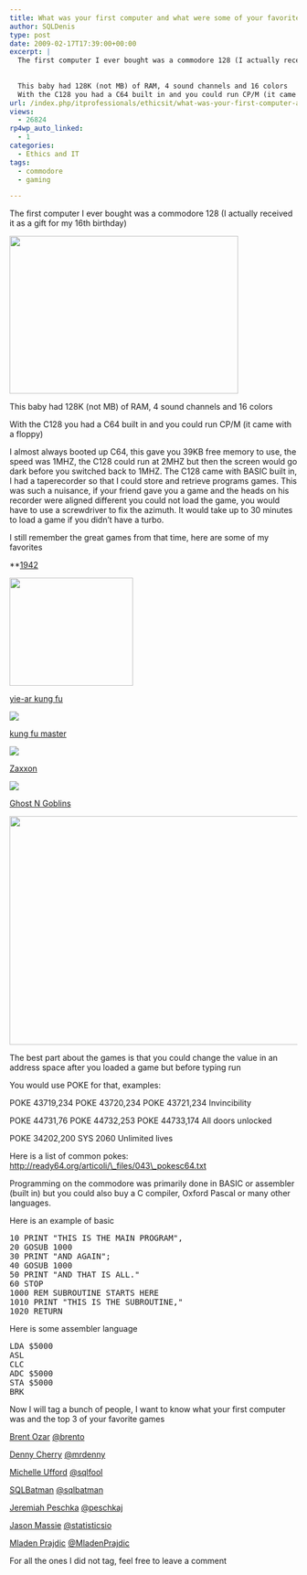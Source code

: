 ```yaml
---
title: What was your first computer and what were some of your favorite games?
author: SQLDenis
type: post
date: 2009-02-17T17:39:00+00:00
excerpt: |
  The first computer I ever bought was a commodore 128 (I actually received it as a gift for my 16th birthday)
  
   
  This baby had 128K (not MB) of RAM, 4 sound channels and 16 colors
  With the C128 you had a C64 built in and you could run CP/M (it came w&hellip;
url: /index.php/itprofessionals/ethicsit/what-was-your-first-computer-and-what-we/
views:
  - 26824
rp4wp_auto_linked:
  - 1
categories:
  - Ethics and IT
tags:
  - commodore
  - gaming

---
```

The first computer I ever bought was a commodore 128 (I actually received it as a gift for my 16th birthday)

<div class="image_block">
  <a href="/wp-content/uploads/blogs/DataMgmt/Denis/ADvent/Commodore128_01.png?mtime=1357605651"><img alt="" src="/wp-content/uploads/blogs/DataMgmt/Denis/ADvent/Commodore128_01.png?mtime=1357605651" width="400" height="276" /></a>
</div>

This baby had 128K (not MB) of RAM, 4 sound channels and 16 colors
  
With the C128 you had a C64 built in and you could run CP/M (it came with a floppy)
  
I almost always booted up C64, this gave you 39KB free memory to use, the speed was 1MHZ, the C128 could run at 2MHZ but then the screen would go dark before you switched back to 1MHZ. The C128 came with BASIC built in, I had a taperecorder so that I could store and retrieve programs games. This was such a nuisance, if your friend gave you a game and the heads on his recorder were aligned different you could not load the game, you would have to use a screwdriver to fix the azimuth. It would take up to 30 minutes to load a game if you didn&#8217;t have a turbo.

I still remember the great games from that time, here are some of my favorites

**[1942][1]</p> 

[<img alt="" src="/wp-content/uploads/blogs/DataMgmt/Denis/ADvent/1942_02.jpg?mtime=1357605697" width="216" height="189" />][2]
  
[yie-ar kung fu][3]
  
![][4]

[kung fu master][5]
  
![][6]

[Zaxxon][7]
  
![][8]

[Ghost N Goblins][9]
  
<img alt="" src="/wp-content/uploads/users/SQLDenis/Ghost goblins.png?mtime=1355064493" width="640" height="400" /></strong>

The best part about the games is that you could change the value in an address space after you loaded a game but before typing run
  
You would use POKE for that, examples:

POKE 43719,234 POKE 43720,234 POKE 43721,234 Invincibility
  
POKE 44731,76 POKE 44732,253 POKE 44733,174 All doors unlocked
  
POKE 34202,200 SYS 2060 Unlimited lives 

Here is a list of common pokes: http://ready64.org/articoli/\_files/043\_pokesc64.txt

Programming on the commodore was primarily done in BASIC or assembler (built in) but you could also buy a C compiler, Oxford Pascal or many other languages.

Here is an example of basic

<pre>10 PRINT "THIS IS THE MAIN PROGRAM",
20 GOSUB 1000
30 PRINT "AND AGAIN";
40 GOSUB 1000
50 PRINT "AND THAT IS ALL."
60 STOP
1000 REM SUBROUTINE STARTS HERE
1010 PRINT "THIS IS THE SUBROUTINE,"
1020 RETURN</pre>

Here is some assembler language

<pre>LDA $5000
ASL
CLC
ADC $5000
STA $5000
BRK</pre>

Now I will tag a bunch of people, I want to know what your first computer was and the top 3 of your favorite games

[Brent Ozar][10] [@brento][11]

[Denny Cherry][12] [@mrdenny][13]

[Michelle Ufford][14] [@sqlfool][15]

[SQLBatman][16] [@sqlbatman][17]

[Jeremiah Peschka][18] [@peschkaj][19]

[Jason Massie][20] [@statisticsio][21]

[Mladen Prajdic][22] [@MladenPrajdic][23]

For all the ones I did not tag, feel free to leave a comment

 [1]: http://en.wikipedia.org/wiki/1942_(video_game)
 [2]: /wp-content/uploads/blogs/DataMgmt/Denis/ADvent/1942_02.jpg?mtime=1357605697
 [3]: http://en.wikipedia.org/wiki/Yie_Ar_Kung-Fu
 [4]: http://upload.wikimedia.org/wikipedia/en/thumb/5/59/Yiearkungfu.png/180px-Yiearkungfu.png
 [5]: http://en.wikipedia.org/wiki/Kung_Fu_(video_game)
 [6]: http://upload.wikimedia.org/wikipedia/en/thumb/6/66/Kung_fu_master_mame.png/180px-Kung_fu_master_mame.png
 [7]: http://en.wikipedia.org/wiki/Zaxxon
 [8]: http://upload.wikimedia.org/wikipedia/en/thumb/4/45/Zaxxon.png/225px-Zaxxon.png
 [9]: http://en.wikipedia.org/wiki/Ghosts_'n'_Goblins
 [10]: http://www.brentozar.com/
 [11]: http://twitter.com/brento
 [12]: http://itknowledgeexchange.techtarget.com/sql-server/
 [13]: http://twitter.com/mrdenny
 [14]: http://sqlfool.com/
 [15]: http://twitter.com/sqlfool
 [16]: http://sqlbatman.com/
 [17]: http://twitter.com/sqlbatman
 [18]: http://facility9.com/
 [19]: http://twitter.com/peschkaj
 [20]: http://statisticsio.com/
 [21]: http://twitter.com/statisticsio
 [22]: http://weblogs.sqlteam.com/mladenp/
 [23]: http://twitter.com/MladenPrajdic
